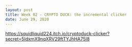 ```yaml
---
layout: post
title: Week 02 - CRYPTO DUCK: the incremental clicker
date: June 29, 2020
--- 
```


https://squidliquid224.itch.io/cryptoduck-clicker?secret=5IdxmX9nqXRV29ftTYJhHA75I8

